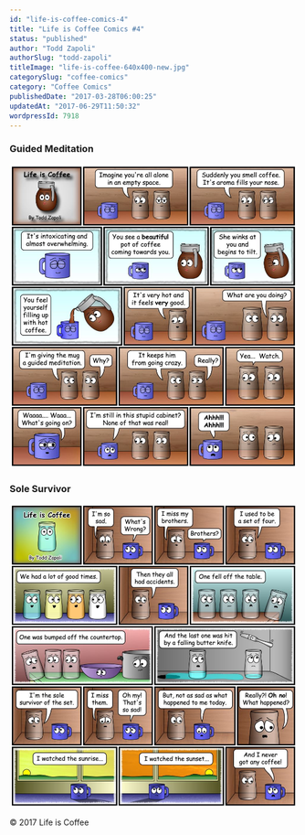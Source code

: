 ```yaml
---
id: "life-is-coffee-comics-4"
title: "Life is Coffee Comics #4"
status: "published"
author: "Todd Zapoli"
authorSlug: "todd-zapoli"
titleImage: "life-is-coffee-640x400-new.jpg"
categorySlug: "coffee-comics"
category: "Coffee Comics"
publishedDate: "2017-03-28T06:00:25"
updatedAt: "2017-06-29T11:50:32"
wordpressId: 7918
---
```


### Guided Meditation

![](Guided-Meditation.jpg)

### Sole Survivor

![](Sole-Survivor.jpg)

© 2017 Life is Coffee
